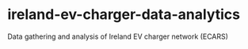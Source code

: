 # ireland-ev-charger-data-analytics
Data gathering and analysis of Ireland EV charger network (ECARS)
